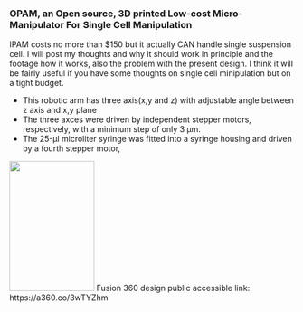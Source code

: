 ### OPAM, an Open source, 3D printed Low-cost Micro-Manipulator For Single Cell Manipulation
IPAM costs no more than $150 but it actually CAN handle single suspension cell. I will post my thoughts and why it should work in principle and the footage how it works, also the problem with the present design. I think it will be fairly useful if you have some thoughts on single cell minipulation but on a tight budget.
* This robotic arm has three axis(x,y and z) with adjustable angle between z axis and x,y plane
* The three axces were driven by independent stepper motors, respectively, with a minimum step of only 3 μm.
* The 25-μl microliter syringe was fitted into a syringe housing and driven by a fourth stepper motor,   
<img src="https://i.imgur.com/9b1Pkgj.png" width="150" height="230">
Fusion 360 design public accessible link: https://a360.co/3wTYZhm
